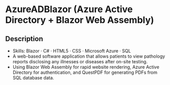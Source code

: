 # AzureADBlazor (Azure Active Directory + Blazor Web Assembly) 

## Description
- Skills: Blazor · C# · HTML5 · CSS · Microsoft Azure · SQL
- A web-based software application that allows patients to view pathology reports disclosing any illnesses or diseases after on-site testing.
- Using Blazor Web Assembly for rapid website rendering, Azure Active Directory for authentication, and QuestPDF for generating PDFs from SQL database data.

